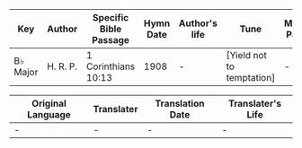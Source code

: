 Key | Author   | Specific Bible Passage     |Hymn Date |Author's life |Tune |Metrical Pattern   |Composer/Source
-- | --------- | ---------------------------|----------|--------------|-----|-------------------|-------------  
B♭ Major |H. R. P. |1 Corinthians 10:13 |1908 |- |[Yield not to temptation] |- |H. R. Palmer

Original Language | Translater | Translation Date   | Translater's Life  
----------------- | --------- | --------------------|-------------     
\- |- |- |-
